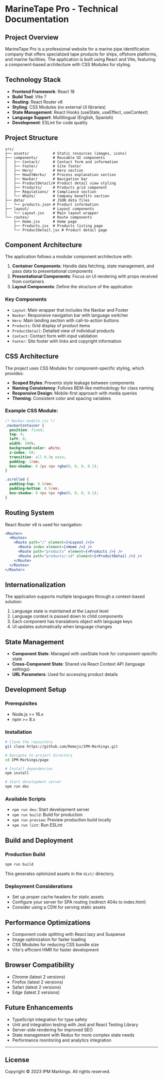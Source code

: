 # MarineTape Pro - Technical Documentation

## Project Overview

MarineTape Pro is a professional website for a marine pipe identification company that offers specialized tape products for ships, offshore platforms, and marine facilities. The application is built using React and Vite, featuring a component-based architecture with CSS Modules for styling.

## Technology Stack

- **Frontend Framework**: React 18
- **Build Tool**: Vite 7
- **Routing**: React Router v6
- **Styling**: CSS Modules (no external UI libraries)
- **State Management**: React Hooks (useState, useEffect, useContext)
- **Language Support**: Multilingual (English, Spanish)
- **Development**: ESLint for code quality

## Project Structure

```
src/
├── assets/           # Static resources (images, icons)
├── components/       # Reusable UI components
│   ├── Contact/      # Contact form and information
│   ├── Footer/       # Site footer
│   ├── Hero/         # Hero section
│   ├── HowItWorks/   # Process explanation section
│   ├── Navbar/       # Navigation bar
│   ├── ProductDetail/# Product detail view styling
│   ├── Products/     # Products grid component
│   ├── Regulations/  # Compliance section
│   └── WhyUs/        # Company benefits section
├── data/             # JSON data files
│   └── products.json # Product information
├── layout/           # Layout components
│   └── Layout.jsx    # Main layout wrapper
└── routes/           # Route components
    ├── Home.jsx      # Home page
    ├── Products.jsx  # Products listing page
    └── ProductDetail.jsx # Product detail page
```

## Component Architecture

The application follows a modular component architecture with:

1. **Container Components**: Handle data fetching, state management, and pass data to presentational components
2. **Presentational Components**: Focus on UI rendering with props received from containers
3. **Layout Components**: Define the structure of the application

### Key Components

- `Layout`: Main wrapper that includes the Navbar and Footer
- `Navbar`: Responsive navigation bar with language switcher
- `Hero`: Main landing section with call-to-action buttons
- `Products`: Grid display of product items
- `ProductDetail`: Detailed view of individual products
- `Contact`: Contact form with input validation
- `Footer`: Site footer with links and copyright information

## CSS Architecture

The project uses CSS Modules for component-specific styling, which provides:

- **Scoped Styles**: Prevents style leakage between components
- **Naming Consistency**: Follows BEM-like methodology for class naming
- **Responsive Design**: Mobile-first approach with media queries
- **Theming**: Consistent color and spacing variables

### Example CSS Module:

```css
/* Navbar.module.css */
.navbarContainer {
  position: fixed;
  top: 0;
  left: 0;
  width: 100%;
  background-color: white;
  z-index: 50;
  transition: all 0.3s ease;
  padding: 1rem;
  box-shadow: 0 2px 4px rgba(0, 0, 0, 0.1);
}

.scrolled {
  padding-top: 0.5rem;
  padding-bottom: 0.5rem;
  box-shadow: 0 4px 6px rgba(0, 0, 0, 0.1);
}
```

## Routing System

React Router v6 is used for navigation:

```jsx
<Router>
  <Routes>
    <Route path="/" element={<Layout />}>
      <Route index element={<Home />} />
      <Route path="products" element={<Products />} />
      <Route path="products/:id" element={<ProductDetail />} />
    </Route>
  </Routes>
</Router>
```

## Internationalization

The application supports multiple languages through a context-based solution:

1. Language state is maintained at the Layout level
2. Language context is passed down to child components
3. Each component has translations object with language keys
4. UI updates automatically when language changes

## State Management

- **Component State**: Managed with useState hook for component-specific state
- **Cross-Component State**: Shared via React Context API (language settings)
- **URL Parameters**: Used for accessing product details

## Development Setup

### Prerequisites

- Node.js >= 16.x
- npm >= 8.x

### Installation

```bash
# Clone the repository
git clone https://github.com/Remojs/IPM-Markings.git

# Navigate to project directory
cd IPM-Markings/page

# Install dependencies
npm install

# Start development server
npm run dev
```

### Available Scripts

- `npm run dev`: Start development server
- `npm run build`: Build for production
- `npm run preview`: Preview production build locally
- `npm run lint`: Run ESLint

## Build and Deployment

### Production Build

```bash
npm run build
```

This generates optimized assets in the `dist/` directory.

### Deployment Considerations

- Set up proper cache headers for static assets
- Configure your server for SPA routing (redirect 404s to index.html)
- Consider using a CDN for serving static assets

## Performance Optimizations

- Component code splitting with React.lazy and Suspense
- Image optimization for faster loading
- CSS Modules for reducing CSS bundle size
- Vite's efficient HMR for faster development

## Browser Compatibility

- Chrome (latest 2 versions)
- Firefox (latest 2 versions)
- Safari (latest 2 versions)
- Edge (latest 2 versions)

## Future Enhancements

- TypeScript integration for type safety
- Unit and integration testing with Jest and React Testing Library
- Server-side rendering for improved SEO
- State management with Redux for more complex state needs
- Performance monitoring and analytics integration

---

## License

Copyright © 2023 IPM Markings. All rights reserved.
